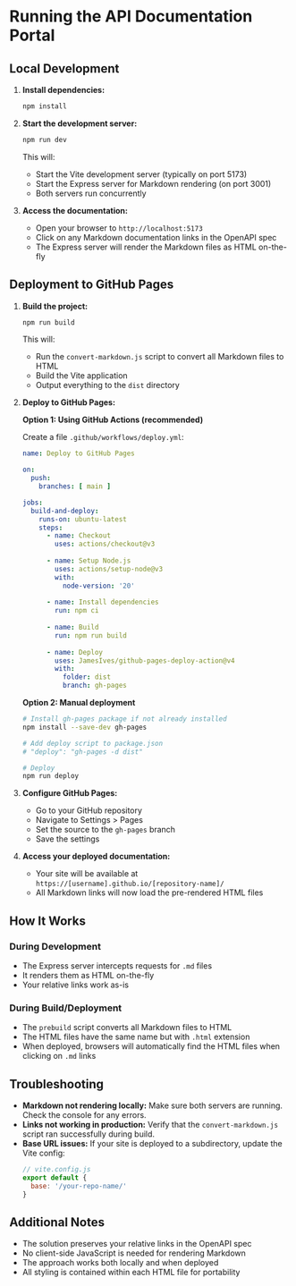 # Running the API Documentation Portal

## Local Development

1. **Install dependencies:**
   ```bash
   npm install
   ```

2. **Start the development server:**
   ```bash
   npm run dev
   ```
   This will:
   - Start the Vite development server (typically on port 5173)
   - Start the Express server for Markdown rendering (on port 3001)
   - Both servers run concurrently

3. **Access the documentation:**
   - Open your browser to `http://localhost:5173`
   - Click on any Markdown documentation links in the OpenAPI spec
   - The Express server will render the Markdown files as HTML on-the-fly

## Deployment to GitHub Pages

1. **Build the project:**
   ```bash
   npm run build
   ```
   This will:
   - Run the `convert-markdown.js` script to convert all Markdown files to HTML
   - Build the Vite application
   - Output everything to the `dist` directory

2. **Deploy to GitHub Pages:**

   **Option 1: Using GitHub Actions (recommended)**
   
   Create a file `.github/workflows/deploy.yml`:
   ```yaml
   name: Deploy to GitHub Pages

   on:
     push:
       branches: [ main ]

   jobs:
     build-and-deploy:
       runs-on: ubuntu-latest
       steps:
         - name: Checkout
           uses: actions/checkout@v3
           
         - name: Setup Node.js
           uses: actions/setup-node@v3
           with:
             node-version: '20'
             
         - name: Install dependencies
           run: npm ci
           
         - name: Build
           run: npm run build
           
         - name: Deploy
           uses: JamesIves/github-pages-deploy-action@v4
           with:
             folder: dist
             branch: gh-pages
   ```

   **Option 2: Manual deployment**
   ```bash
   # Install gh-pages package if not already installed
   npm install --save-dev gh-pages
   
   # Add deploy script to package.json
   # "deploy": "gh-pages -d dist"
   
   # Deploy
   npm run deploy
   ```

3. **Configure GitHub Pages:**
   - Go to your GitHub repository
   - Navigate to Settings > Pages
   - Set the source to the `gh-pages` branch
   - Save the settings

4. **Access your deployed documentation:**
   - Your site will be available at `https://[username].github.io/[repository-name]/`
   - All Markdown links will now load the pre-rendered HTML files

## How It Works

### During Development
- The Express server intercepts requests for `.md` files
- It renders them as HTML on-the-fly
- Your relative links work as-is

### During Build/Deployment
- The `prebuild` script converts all Markdown files to HTML
- The HTML files have the same name but with `.html` extension
- When deployed, browsers will automatically find the HTML files when clicking on `.md` links

## Troubleshooting

- **Markdown not rendering locally:** Make sure both servers are running. Check the console for any errors.
- **Links not working in production:** Verify that the `convert-markdown.js` script ran successfully during build.
- **Base URL issues:** If your site is deployed to a subdirectory, update the Vite config:
  ```js
  // vite.config.js
  export default {
    base: '/your-repo-name/'
  }
  ```

## Additional Notes

- The solution preserves your relative links in the OpenAPI spec
- No client-side JavaScript is needed for rendering Markdown
- The approach works both locally and when deployed
- All styling is contained within each HTML file for portability